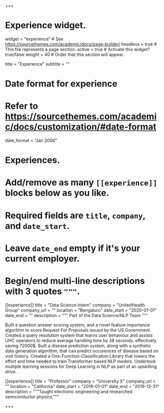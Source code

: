 +++
# Experience widget.
widget = "experience"  # See https://sourcethemes.com/academic/docs/page-builder/
headless = true  # This file represents a page section.
active = true  # Activate this widget? true/false
weight = 40  # Order that this section will appear.

title = "Experience"
subtitle = ""

# Date format for experience
#   Refer to https://sourcethemes.com/academic/docs/customization/#date-format
date_format = "Jan 2006"

# Experiences.
#   Add/remove as many `[[experience]]` blocks below as you like.
#   Required fields are `title`, `company`, and `date_start`.
#   Leave `date_end` empty if it's your current employer.
#   Begin/end multi-line descriptions with 3 quotes `"""`.
[[experience]]
  title = "Data Science Intern"
  company = "UnitedHealth Group"
  company_url = ""
  location = "Bengaluru"
  date_start = "2020-01-01"
  date_end = ""
  description = """ Part of the Data Science/NLP Team """ 
  
  Built a question answer scoring system, and a novel feature importance algorithm to score Request For Proposals issued by the US Government.
  Created a query resolution system that learns user behaviour and assists UHC operators to reduce average handling time by 38 seconds, effectively saving 72000$.
  Built a disease prediction system, along with a synthetic data generation algorithm, that can predict occurences of disease based on visit history.
  Created a One-Function-Classification Library that lowers the effort and time needed to train Transformer based NLP models.
  Undertook multiple learning sessions for Deep Learning in NLP as part of an upskilling drive.

 

[[experience]]
  title = "Professor"
  company = "University X"
  company_url = ""
  location = "California"
  date_start = "2016-01-01"
  date_end = "2016-12-31"
  description = """Taught electronic engineering and researched semiconductor physics."""

+++
